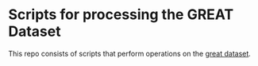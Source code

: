 # Scripts for processing the GREAT Dataset

This repo consists of scripts that perform operations on the [great dataset](https://github.com/google-research-datasets/great).
